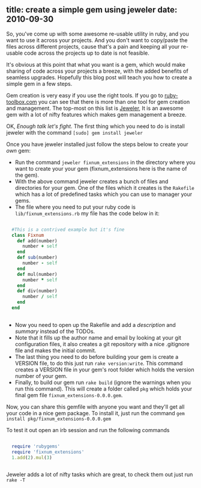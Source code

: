 title: create a simple gem using jeweler
date: 2010-09-30
---

So, you've come up with some awesome re-usable utility in ruby, and you want to use it
across your projects. And you don't want to copy/paste the files across
different projects, cause that's a pain and keeping all your re-usable code
across the projects up to date is not feasible. 

It's obvious at this point that what you want is a gem, which would make sharing of code
across your projects a breeze, with the added benefits of seamless upgrades.
Hopefully this blog post will teach you how to create a simple gem in a few
steps.

Gem creation is very easy if you use the right tools. If you go to
[ruby-toolbox.com][1] you can see that there is more than one tool for gem
creation and management. The top-most on this list is [Jeweler][2], It is an
awesome gem with a lot of nifty features which makes gem management a breeze.

OK, *Enough talk let's fight*. The first thing which you need to do
is install jeweler with the command `[sudo] gem install jeweler`

Once you have jeweler installed just follow the steps below to create your *own*
gem:

  - Run the command `jeweler fixnum_extensions` in the directory where you want
  to create your your gem (fixnum\_extensions here is the name of the gem).
  - With the above command jeweler creates a bunch of files and directories for
  your gem. One of the files which it creates is the `Rakefile` which has a lot
  of predefined tasks which you can use to manager your gems.
  - The file where you need to put your ruby code is  `lib/fixnum_extensions.rb` 
  my file has the code below in it:
  
~~~ruby

  #This is a contrived example but it's fine
  class Fixnum
    def add(number)
      number + self
    end
    def sub(number)
      number - self
    end
    def mul(number)
      number * self
    end
    def div(number)
      number / self
    end
  end
  
~~~

  - Now you need to open up the Rakefile and add a *description* and *summary*
  instead of the TODOs.
  - Note that it fills up the author name and email by
  looking at your git configuration files, it also creates a git repository with
  a nice .gitignore file and makes the initial commit.
  - The last thing you need to do before building your gem is create a VERSION
  file, to do this just run `rake version:write`. This command creates a VERSION
  file in your gem's root folder which holds the version number of your gem.
  - Finally, to build our gem run `rake build` (ignore the warnings when you run
  this command). This will create a folder called `pkg` which holds your final
  gem file `fixnum_extensions-0.0.0.gem`.

Now, you can share this gemfile with anyone you want and they'll get all your
code in a nice gem package. To install it, just run the command `gem install
pkg/fixnum_extensions-0.0.0.gem`

To test it out open an irb session and run the following commands

  
~~~ruby

  require 'rubygems'
  require 'fixnum_extensions'
  1.add(2).mul(3)
  
~~~


  Jeweler adds a lot of nifty tasks which are great, to check them out just run
  `rake -T`

  [1]: http://ruby-toolbox.com/categories/gem_creation.html
  [2]: http://github.com/technicalpickles/jeweler
